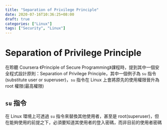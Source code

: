 ```yaml
---
title: "Separation of Privilege Principle"
date: 2020-07-16T10:36:25+08:00
draft: true
categories: ["Linux"]
tags: ["Security", "Linux"]
---
```


# Separation of Privilege Principle

在聆聽 Coursera 《Principle of Secure Programming》課程時，提到其中一個安全程式設計原則：Separation of Privilege Principle，其中一個例子為 `su` 指令(substitute user or superuser)，`su` 指令在 Linux 上會將原先的使用權限晉升為 root 權限(最高權限)

## `su` 指令
在 Linux 環境上可透過 `su` 指令來替換其他使用者，甚至是 root(superuser)，但在能夠使用的前提之下，必須要知道其使用者的登入密碼，而非目前的使用者密碼